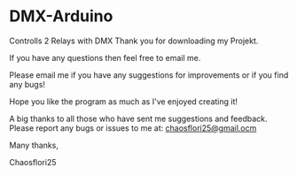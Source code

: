 # DMX-Arduino
Controlls 2 Relays with DMX
Thank you for downloading my Projekt.

If you have any questions then feel free to email me.

Please email me if you have any suggestions for improvements or if you find any bugs!

Hope you like the program as much as I've enjoyed creating it!

A big thanks to all those who have sent me suggestions and feedback. Please report any bugs or issues to me at: chaosflori25@gmail.ocm

Many thanks,

Chaosflori25
